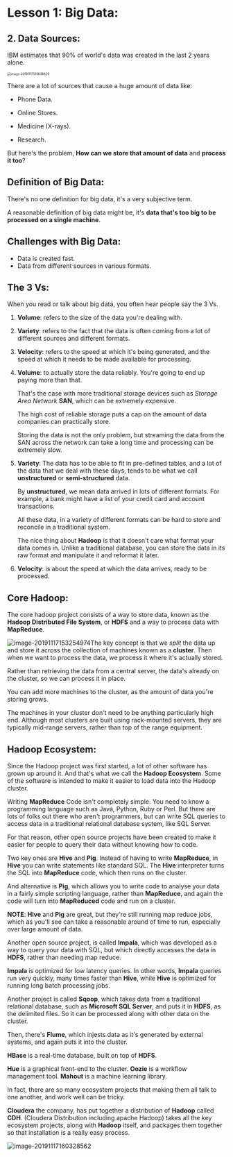 # Lesson 1: Big Data:

## 2. Data Sources:

IBM estimates that 90% of world's data was created in the last 2 years alone.

<img src="/home/mosaab/.config/Typora/typora-user-images/image-20191117135638829.png" alt="image-20191117135638829" style="zoom:50%;" />

There are a lot of sources that cause a huge amount of data like:

- Phone Data.

- Online Stores.

- Medicine (X-rays).

- Research.


But here's the problem, **How can we store that amount of data** and **process it too**?

## Definition of Big Data:

There's no one definition for big data, it's a very subjective term.

A reasonable definition of big data might be, it's **data that's too big to be processed on a single machine**.

## Challenges with Big Data:

- Data is created fast.
- Data from different sources in various formats.

## The 3 Vs:

When you read or talk about big data, you often hear people say the 3 Vs.

1. **Volume**: refers to the size of the data you're dealing with.
2. **Variety**: refers to the fact that the data is often coming from a lot of different sources and different formats.
3. **Velocity**: refers to the speed at which it's being generated, and the speed at which it needs to be made available for processing. 

1. **Volume**: to actually store the data reliably. You're going to end up paying more than that.

   That's the case with more traditional storage devices such as _Storage Area Network_  **SAN**, which can be extremely expensive.

   The high cost of reliable storage puts a cap on the amount of data companies can practically store.

   Storing the data is not the only problem, but streaming the data from the SAN across the network can take a long time and processing can be extremely slow.

2. **Variety**: The data has to be able to fit in pre-defined tables, and a lot of the data that we deal with these days, tends to be what we call **unstructured** or **semi-structured** data.

   By **unstructured**, we mean data arrived in lots of different formats. For example, a bank might have a list of your credit card and account transactions.

   All these data, in a variety of different formats can be hard to store and reconcile in a traditional system.

   The nice thing about **Hadoop** is that it doesn't care what format your data comes in. Unlike a traditional database, you can store the data in its raw format and manipulate it and reformat it later.

3. **Velocity**: is about the speed at which the data arrives, ready to be processed.

## Core Hadoop:

The core hadoop project consists of a way to store data, known as the  **Hadoop Distributed File System**, or **HDFS** and a way to process data with **MapReduce**.

![image-20191117153254974](/home/mosaab/.config/Typora/typora-user-images/image-20191117153254974.png)The key concept is that we _split_ the data up and store it across the collection of machines known as a **cluster**. Then when we want to process the data, we process it where it's actually stored.

Rather than retrieving the data from a central server, the data's already on the cluster, so we can process it in place.

You can add more machines to the cluster,  as the amount of data you're storing grows.

The machines in your cluster don't need to be anything particularly high end. Although most clusters are built using rack-mounted servers, they are typically mid-range servers, rather than top of the range equipment.

## Hadoop Ecosystem:

 Since the Hadoop project was first started, a lot of other software has grown up around it. And that's what we call the **Hadoop Ecosystem**. Some of the software is intended to make it easier to load data into the Hadoop cluster.

Writing **MapReduce** Code isn't completely simple. You need to know a programming language such as Java, Python, Ruby or Perl. But there are lots of folks out there who  aren't programmers, but can write SQL queries to access data in a traditional relational database system, like SQL Server.

For that reason, other open source projects have been created to make it easier for people to query their data without knowing how to code.

Two key ones are **Hive** and **Pig**. Instead of having to write **MapReduce**, in **Hive** you can write statements like standard SQL. The **Hive** interpreter turns the SQL into **MapReduce** code, which then runs on the cluster.

And alternative is **Pig**, which allows you to write code to analyse your data in a fairly simple scripting language, rather than **MapReduce**, and again the code will turn into **MapReduced** code and run on a cluster.

**NOTE**: **Hive** and **Pig** are great, but they're still running map reduce jobs, which as you'll see can take a reasonable around of time to run, especially over large amount of data.

Another open source project, is called **Impala**, which was developed as a way to query your data with SQL, but which directly accesses the data in **HDFS**, rather than needing map reduce.

**Impala** is optimized for low latency queries. In other words, **Impala** queries run very quickly, many times faster than **Hive**, while **Hive** is optimized for running long batch processing jobs.

Another project is called **Sqoop**, which takes data from a traditional relational database, such as **Microsoft SQL Server**, and puts it in **HDFS**, as the delimited files. So it can be processed along with other data on the cluster.

Then, there's **Flume**, which injests data as it's generated by external systems, and again puts it into the cluster.

**HBase** is a real-time database, built on top of **HDFS**.

**Hue** is a graphical front-end to the cluster. **Oozie** is a workflow management tool. **Mahout** is a machine learning library.

In fact, there are so many ecosystem projects that making them all talk to one another, and work well can be tricky.

**Cloudera** the company, has put together a distribution of **Hadoop** called **CDH**. (Cloudera Distribution including apache Hadoop) takes all the key ecosystem projects, along with **Hadoop** itself, and packages them together so that installation is a really easy process.

![image-20191117160328562](/home/mosaab/.config/Typora/typora-user-images/image-20191117160328562.png)